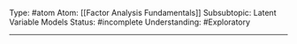 Type: #atom
Atom: [[Factor Analysis Fundamentals]] 
Subsubtopic: Latent Variable Models
Status: #incomplete 
Understanding: #Exploratory 

----
